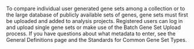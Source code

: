 To compare individual user generated gene sets among a collection or to the large database of publicly available sets of
genes, gene sets must first be uploaded and added to analysis projects. Registered users can log in and upload single
gene sets or make use of the Batch Gene Set Upload process. If you have questions about what metadata to enter, see the
General Definitions page and the Standards for Common Gene Set Types.